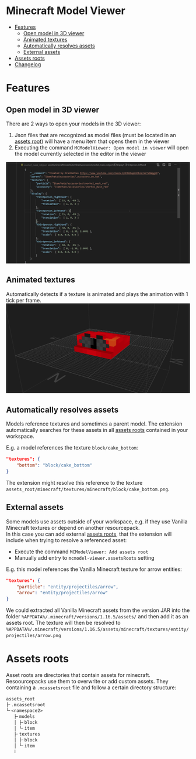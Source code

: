 # Minecraft Model Viewer

- [Features](#Features)
    - [Open model in 3D viewer](#Open-model-in-3D-viewer)
    - [Animated textures](#Animated-textures)
    - [Automatically resolves assets](#Automatically-resolves-assets)
    - [External assets](#External-assets)
- [Assets roots](#Assets-roots)
- [Changelog](https://github.com/OrangeUtan/vscode-mcmodel-viewer/blob/main/CHANGELOG.md)

# Features
## Open model in 3D viewer
There are 2 ways to open your models in the 3D viewer:
1. Json files that are recognized as model files (must be located in an [assets root](#Assets-roots)) will have a menu item that opens them in the viewer
2. Executing the command `MCModelViewer: Open model in viewer` will open the model currently selected in the editor in the viewer

![](https://raw.githubusercontent.com/OrangeUtan/vscode-mcmodel-viewer/main/images/demos/open_in_viewer.gif)

## Animated textures
Automatically detects if a texture is animated and plays the animation with 1 tick per frame.
![](https://raw.githubusercontent.com/OrangeUtan/vscode-mcmodel-viewer/main/images/demos/animated_texture.gif)

## Automatically resolves assets
Models reference textures and sometimes a parent model. The extension automatically searches for these assets in all [assets roots](#Assets-roots) contained in your workspace. <br>

E.g. a model references the texture `block/cake_bottom`:
```json
"textures": {
    "bottom": "block/cake_bottom"
}
```
 The extension might resolve this reference to the texture `assets_root/minecraft/textures/minecraft/block/cake_bottom.png`.

## External assets
Some models use assets outside of your workspace, e.g. if they use Vanilla Minecraft textures or depend on another resourcepack.<br>
In this case you can add external [assets roots](#Assets-roots), that the extension will include when trying to resolve a referenced asset:
- Execute the command `MCModelViewer: Add assets root`
- Manually add entry to `mcmodel-viewer.assetsRoots` setting

E.g. this model references the Vanilla Minecraft texture for arrow entities:
```json
"textures": {
    "particle": "entity/projectiles/arrow",
    "arrow": "entity/projectiles/arrow"
}
```
We could extracted all Vanilla Minecraft assets from the version JAR into the folder `%APPDATA%/.minecraft/versions/1.16.5/assets/` and then add it as an assets root. The texture will then be resolved to `%APPDATA%/.minecraft/versions/1.16.5/assets/minecraft/textures/entity/projectiles/arrow.png`

# Assets roots
Asset roots are directories that contain assets for minecraft. Resoourcepacks use them to overwrite or add custom assets. They containing a `.mcassetsroot` file and follow a certain directory structure:
```
assets_root
├╴.mcassetsroot
└╴<namespace2>
   ├╴models
   │ ├╴block
   │ └╴item
   ├╴textures
   │ ├╴block
   │ └╴item
   ⠇
```
